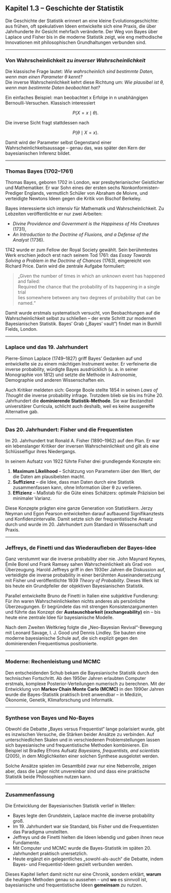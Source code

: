 ## Kapitel 1.3 – Geschichte der Statistik

Die Geschichte der Statistik erinnert an eine kleine Evolutionsgeschichte: aus frühen, oft spekulativen Ideen entwickelte sich eine Praxis, die über Jahrhunderte ihr Gesicht mehrfach veränderte. Der Weg von Bayes über Laplace und Fisher bis in die moderne Statistik zeigt, wie eng methodische Innovationen mit philosophischen Grundhaltungen verbunden sind.

---

### Von Wahrscheinlichkeit zu *inverser Wahrscheinlichkeit*

Die klassische Frage lautet: *Wie wahrscheinlich sind bestimmte Daten, wenn man einen Parameter θ kennt?*  
Die inverse Wahrscheinlichkeit kehrt diese Richtung um: *Wie plausibel ist θ, wenn man bestimmte Daten beobachtet hat?*  

Ein einfaches Beispiel: man beobachtet x Erfolge in n unabhängigen Bernoulli-Versuchen. Klassisch interessiert  

$$
P(X = x \mid \theta).
$$  

Die inverse Sicht fragt stattdessen nach  

$$
P(\theta \mid X = x).
$$  

Damit wird der Parameter selbst Gegenstand einer Wahrscheinlichkeitsaussage – genau das, was später den Kern der bayesianischen Inferenz bildet.

---

### Thomas Bayes (1702–1761)

Thomas Bayes, geboren 1702 in London, war presbyterianischer Geistlicher und Mathematiker. Er war Sohn eines der ersten sechs Nonkonformisten-Prediger Englands, vermutlich Schüler von Abraham de Moivre, und verteidigte Newtons Ideen gegen die Kritik von Bischof Berkeley.  

Bayes interessierte sich intensiv für Mathematik und Wahrscheinlichkeit. Zu Lebzeiten veröffentlichte er nur zwei Arbeiten:  
- *Divine Providence and Government is the Happiness of His Creatures* (1731),  
- *An Introduction to the Doctrine of Fluxions, and a Defense of the Analyst* (1736).  

1742 wurde er zum Fellow der Royal Society gewählt. Sein berühmtestes Werk erschien jedoch erst nach seinem Tod 1761: das *Essay Towards Solving a Problem in the Doctrine of Chances* (1763), eingereicht von Richard Price. Darin wird die zentrale Aufgabe formuliert:

> „Given the number of times in which an unknown event has happened and failed:  
> Required the chance that the probability of its happening in a single trial  
> lies somewhere between any two degrees of probability that can be named.“

Damit wurde erstmals systematisch versucht, von Beobachtungen auf die Wahrscheinlichkeit selbst zu schließen – der erste Schritt zur modernen Bayesianischen Statistik. Bayes’ Grab („Bayes’ vault“) findet man in Bunhill Fields, London.

---

### Laplace und das 19. Jahrhundert

Pierre-Simon Laplace (1749–1827) griff Bayes’ Gedanken auf und entwickelte sie zu einem mächtigen Instrument weiter. Er verfeinerte die inverse probability, würdigte Bayes ausdrücklich (u. a. in seiner Monographie von 1812) und setzte die Methode in Astronomie, Demographie und anderen Wissenschaften ein.  

Auch Kritiker meldeten sich: George Boole stellte 1854 in seinen *Laws of Thought* die inverse probability infrage. Trotzdem blieb sie bis ins frühe 20. Jahrhundert die **dominierende Statistik-Methode**. Sie war Bestandteil universitärer Curricula, schlicht auch deshalb, weil es keine ausgereifte Alternative gab.

---

### Das 20. Jahrhundert: Fisher und die Frequentisten

Im 20. Jahrhundert trat Ronald A. Fisher (1890–1962) auf den Plan. Er war ein lebenslanger Kritiker der inversen Wahrscheinlichkeit und gilt als eine Schlüsselfigur ihres Niedergangs.  

In seinem Aufsatz von 1922 führte Fisher drei grundlegende Konzepte ein:  
1. **Maximum Likelihood** – Schätzung von Parametern über den Wert, der die Daten am plausibelsten macht.  
2. **Suffizienz** – die Idee, dass man Daten durch eine Statistik zusammenfassen kann, ohne Information über θ zu verlieren.  
3. **Effizienz** – Maßstab für die Güte eines Schätzers: optimale Präzision bei minimaler Varianz.  

Diese Konzepte prägten eine ganze Generation von Statistikern. Jerzy Neyman und Egon Pearson entwickelten darauf aufbauend Signifikanztests und Konfidenzintervalle. Damit setzte sich der frequentistische Ansatz durch und wurde im 20. Jahrhundert zum Standard in Wissenschaft und Praxis.

---

### Jeffreys, de Finetti und das Wiederaufleben der Bayes-Idee

Ganz verstummt war die inverse probability aber nie. John Maynard Keynes, Émile Borel und Frank Ramsey sahen Wahrscheinlichkeit als Grad von Überzeugung. Harold Jeffreys griff in den 1930er Jahren die Diskussion auf, verteidigte die inverse probability in einer berühmten Auseinandersetzung mit Fisher und veröffentlichte 1939 *Theory of Probability*. Dieses Werk ist bis heute ein Grundpfeiler der objektiven Bayesianischen Statistik.  

Parallel entwickelte Bruno de Finetti in Italien eine subjektive Fundierung: Für ihn waren Wahrscheinlichkeiten nichts anderes als persönliche Überzeugungen. Er begründete das mit strengen Konsistenzargumenten und führte das Konzept der **Austauschbarkeit (exchangeability)** ein – bis heute eine zentrale Idee für bayesianische Modelle.

Nach dem Zweiten Weltkrieg folgte die „Neo-Bayesian Revival“-Bewegung mit Leonard Savage, I. J. Good und Dennis Lindley. Sie bauten eine moderne bayesianische Schule auf, die sich explizit gegen den dominierenden Frequentismus positionierte.

---

### Moderne: Rechenleistung und MCMC

Den entscheidenden Schub bekam die Bayesianische Statistik durch den technischen Fortschritt. Ab den 1950er Jahren erlaubten Computer erstmals, komplexe Posterior-Verteilungen numerisch zu berechnen. Mit der Entwicklung von **Markov Chain Monte Carlo (MCMC)** in den 1990er Jahren wurde die Bayes-Statistik praktisch breit anwendbar – in Medizin, Ökonomie, Genetik, Klimaforschung und Informatik.  

---

### Synthese von Bayes und No-Bayes

Obwohl die Debatte „Bayes versus Frequentist“ lange polarisiert wurde, gibt es inzwischen Versuche, die Stärken beider Ansätze zu verbinden. Auf unterschiedlichen Skalen und in verschiedenen Problemstellungen lassen sich bayesianische und frequentistische Methoden kombinieren. Ein Beispiel ist Bradley Efrons Aufsatz *Bayesians, frequentists, and scientists* (2005), in dem Möglichkeiten einer solchen Synthese ausgelotet werden.  

Solche Ansätze spielen im Gesamtbild zwar nur eine Nebenrolle, zeigen aber, dass die Lager nicht unvereinbar sind und dass eine praktische Statistik beide Philosophien nutzen kann.

---

### Zusammenfassung

Die Entwicklung der Bayesianischen Statistik verlief in Wellen:  
- Bayes legte den Grundstein, Laplace machte die inverse probability groß.  
- Im 19. Jahrhundert war sie Standard, bis Fisher und die Frequentisten das Paradigma umstellten.  
- Jeffreys und de Finetti hielten die Ideen lebendig und gaben ihnen neue Fundamente.  
- Mit Computer und MCMC wurde die Bayes-Statistik im späten 20. Jahrhundert praktisch unersetzlich.  
- Heute ergänzt ein gelegentliches „sowohl-als-auch“ die Debatte, indem Bayes- und Frequentist-Ideen gezielt verbunden werden.

Dieses Kapitel liefert damit nicht nur eine Chronik, sondern erklärt, **warum** die heutigen Methoden genau so aussehen – und **wo** es sinnvoll ist, bayesianische und frequentistische Ideen **gemeinsam** zu nutzen.
